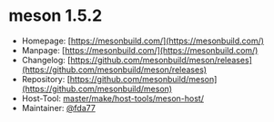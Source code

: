 # meson 1.5.2
 - Homepage: [https://mesonbuild.com/](https://mesonbuild.com/)
 - Manpage: [https://mesonbuild.com/](https://mesonbuild.com/)
 - Changelog: [https://github.com/mesonbuild/meson/releases](https://github.com/mesonbuild/meson/releases)
 - Repository: [https://github.com/mesonbuild/meson](https://github.com/mesonbuild/meson)
 - Host-Tool: [master/make/host-tools/meson-host/](https://github.com/Freetz-NG/freetz-ng/tree/master/make/host-tools/meson-host/)
 - Maintainer: [@fda77](https://github.com/fda77)

